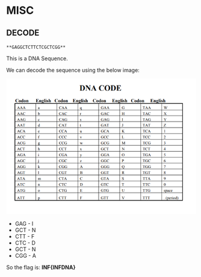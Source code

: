 # MISC


## DECODE

```
**GAGGCTCTTCTCGCTCGG**
```

This is a DNA Sequence.

We can decode the sequence using the below image:

![DNA CODES](/infosecians/img/dna_codes.png)

- GAG - I
- GCT - N
- CTT - F
- CTC - D
- GCT - N
- CGG - A
 
 So the flag is: **INF{INFDNA}**
